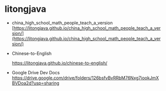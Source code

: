 # litongjava
- china_high_school_math_people_teach_a_version
  [https://litongjava.github.io/china_high_school_math_people_teach_a_version/](https://litongjava.github.io/china_high_school_math_people_teach_a_version/)

- Chinese-to-English

  https://litongjava.github.io/chinese-to-english/

- Google Drive Dev Docs
https://drive.google.com/drive/folders/126bsfvBvRRbM76Nxg7iookJmXBVDoa2d?usp=sharing

